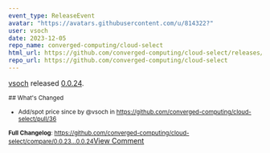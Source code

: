```yaml
---
event_type: ReleaseEvent
avatar: "https://avatars.githubusercontent.com/u/814322?"
user: vsoch
date: 2023-12-05
repo_name: converged-computing/cloud-select
html_url: https://github.com/converged-computing/cloud-select/releases/tag/0.0.24
repo_url: https://github.com/converged-computing/cloud-select
---
```


<a href='https://github.com/vsoch' target='_blank'>vsoch</a> released <a href='https://github.com/converged-computing/cloud-select/releases/tag/0.0.24' target='_blank'>0.0.24</a>.

<small>## What's Changed
* Add/spot price since by @vsoch in https://github.com/converged-computing/cloud-select/pull/36


**Full Changelog**: https://github.com/converged-computing/cloud-select/compare/0.0.23...0.0.24</small><a href='https://github.com/converged-computing/cloud-select/releases/tag/0.0.24' target='_blank'>View Comment</a>